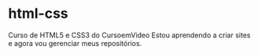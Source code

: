 # html-css
 Curso de HTML5 e CSS3 do CursoemVideo
Estou aprendendo a criar sites e agora vou gerenciar meus repositórios.